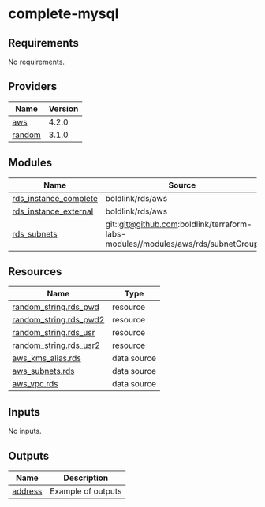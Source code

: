 # complete-mysql

<!-- BEGINNING OF PRE-COMMIT-TERRAFORM DOCS HOOK -->
## Requirements

No requirements.

## Providers

| Name | Version |
|------|---------|
| <a name="provider_aws"></a> [aws](#provider\_aws) | 4.2.0 |
| <a name="provider_random"></a> [random](#provider\_random) | 3.1.0 |

## Modules

| Name | Source | Version |
|------|--------|---------|
| <a name="module_rds_instance_complete"></a> [rds\_instance\_complete](#module\_rds\_instance\_complete) | boldlink/rds/aws | 1.0.2 |
| <a name="module_rds_instance_external"></a> [rds\_instance\_external](#module\_rds\_instance\_external) | boldlink/rds/aws | 1.0.2 |
| <a name="module_rds_subnets"></a> [rds\_subnets](#module\_rds\_subnets) | git::git@github.com:boldlink/terraform-labs-modules//modules/aws/rds/subnetGroup | 1.0.2 |

## Resources

| Name | Type |
|------|------|
| [random_string.rds_pwd](https://registry.terraform.io/providers/hashicorp/random/latest/docs/resources/string) | resource |
| [random_string.rds_pwd2](https://registry.terraform.io/providers/hashicorp/random/latest/docs/resources/string) | resource |
| [random_string.rds_usr](https://registry.terraform.io/providers/hashicorp/random/latest/docs/resources/string) | resource |
| [random_string.rds_usr2](https://registry.terraform.io/providers/hashicorp/random/latest/docs/resources/string) | resource |
| [aws_kms_alias.rds](https://registry.terraform.io/providers/hashicorp/aws/latest/docs/data-sources/kms_alias) | data source |
| [aws_subnets.rds](https://registry.terraform.io/providers/hashicorp/aws/latest/docs/data-sources/subnets) | data source |
| [aws_vpc.rds](https://registry.terraform.io/providers/hashicorp/aws/latest/docs/data-sources/vpc) | data source |

## Inputs

No inputs.

## Outputs

| Name | Description |
|------|-------------|
| <a name="output_address"></a> [address](#output\_address) | Example of outputs |
<!-- END OF PRE-COMMIT-TERRAFORM DOCS HOOK -->
